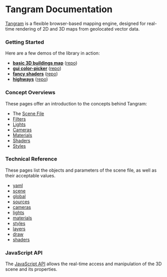 # Tangram Documentation

[Tangram](http://mapzen.com/tangram) is a flexible browser-based mapping engine, designed for real-time rendering of 2D and 3D maps from geolocated vector data.

### Getting Started

Here are a few demos of the library in action:

- **[basic 3D buildings map](http://tangrams.github.io/simple-demo/)** ([repo](https://github.com/tangrams/simple-demo))
- **[gui color-picker](http://tangrams.github.io/gui-demo/)** ([repo](https://github.com/tangrams/gui-demo))
- **[fancy shaders](http://tangrams.github.io/shaders-demo/)** ([repo](https://github.com/tangrams/shaders-demo))
- **[highways](http://tangrams.github.io/highways-demo/)** ([repo](https://github.com/tangrams/highways-demo))

### Concept Overviews

These pages offer an introduction to the concepts behind Tangram:

- The [Scene File](pages/Scene-file.md)
- [Filters](pages/Filters-Overview.md)  
- [Lights](pages/Lights-Overview.md)  
- [Cameras](pages/Cameras-Overview.md)  
- [Materials](pages/Materials-Overview.md)  
- [Shaders](pages/Shaders-Overview.md)  
- [Styles](pages/Styles-Overview.md)  

### Technical Reference

These pages list the objects and parameters of the scene file, as well as their acceptable values.

- [yaml](pages/yaml.md)  
- [scene](pages/scene.md)  
- [global](pages/global.md)  
- [sources](pages/sources.md)  
- [cameras](pages/cameras.md)  
- [lights](pages/lights.md)   
- [materials](pages/materials.md)  
- [styles](pages/styles.md)  
- [layers](pages/layers.md)  
- [draw](pages/draw.md)  
- [shaders](pages/shaders.md)  

### JavaScript API

The [JavaScript API](pages/Javascript-API.md) allows the real-time access and manipulation of the 3D scene and its properties.
